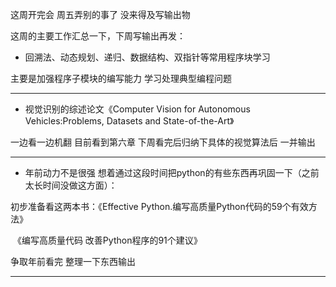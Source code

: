 这周开完会 周五弄别的事了  没来得及写输出物

这周的主要工作汇总一下，下周写输出再发：

* 回溯法、动态规划、递归、数据结构、双指针等常用程序块学习

主要是加强程序子模块的编写能力 学习处理典型编程问题

---

* 视觉识别的综述论文《Computer Vision for Autonomous Vehicles:Problems, Datasets and State-of-the-Art》

一边看一边机翻 目前看到第六章 下周看完后归纳下具体的视觉算法后 一并输出

---

* 年前动力不是很强 想着通过这段时间把python的有些东西再巩固一下（之前太长时间没做这方面）：

初步准备看这两本书：《Effective Python.编写高质量Python代码的59个有效方法》

​				     《编写高质量代码 改善Python程序的91个建议》

争取年前看完 整理一下东西输出 

---



